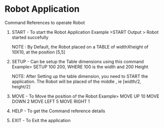 # Robot Application

Command References to operate Robot 

1. START - To start the Robot Application
   Example >START
   Output > Robot started succefully
   
   NOTE : By Default, the Robot placed on a TABLE of widthXheight of 10X10, at the position [5,5]

2. SETUP - Can be setup the Table dimensions using this command
   Example> SETUP 100 200, 
			  WHERE 100 is the width and 200 Height
   
   NOTE: After Setting up the table dimension, you need to START the application. The Robot will be placed 
   of the middle , ie [width/2, height/2]
 
3. MOVE - To Move the position of the Robot
   Example> MOVE UP 10
            MOVE DOWN 2
            MOVE LEFT 5
            MOVE RIGHT 1

4. HELP - To get the Command reference details

5. EXIT - To Exit the application			
             
   
   